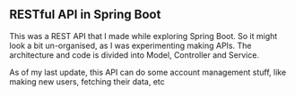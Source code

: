 ## RESTful API in Spring Boot

This was a REST API that I made while exploring Spring Boot. So it might look a bit un-organised, as I was experimenting making APIs. The architecture and code is divided into Model, Controller and Service.

As of my last update, this API can do some account management stuff, like making new users, fetching their data, etc
